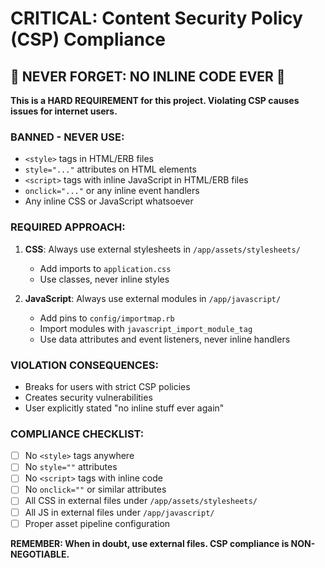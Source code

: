 # CRITICAL: Content Security Policy (CSP) Compliance

## 🚨 NEVER FORGET: NO INLINE CODE EVER 🚨

**This is a HARD REQUIREMENT for this project. Violating CSP causes issues for internet users.**

### BANNED - NEVER USE:
- `<style>` tags in HTML/ERB files
- `style="..."` attributes on HTML elements  
- `<script>` tags with inline JavaScript in HTML/ERB files
- `onclick="..."` or any inline event handlers
- Any inline CSS or JavaScript whatsoever

### REQUIRED APPROACH:
1. **CSS**: Always use external stylesheets in `/app/assets/stylesheets/`
   - Add imports to `application.css` 
   - Use classes, never inline styles

2. **JavaScript**: Always use external modules in `/app/javascript/`
   - Add pins to `config/importmap.rb`
   - Import modules with `javascript_import_module_tag`
   - Use data attributes and event listeners, never inline handlers

### VIOLATION CONSEQUENCES:
- Breaks for users with strict CSP policies
- Creates security vulnerabilities
- User explicitly stated "no inline stuff ever again"

### COMPLIANCE CHECKLIST:
- [ ] No `<style>` tags anywhere
- [ ] No `style=""` attributes
- [ ] No `<script>` tags with inline code
- [ ] No `onclick=""` or similar attributes
- [ ] All CSS in external files under `/app/assets/stylesheets/`
- [ ] All JS in external files under `/app/javascript/`
- [ ] Proper asset pipeline configuration

**REMEMBER: When in doubt, use external files. CSP compliance is NON-NEGOTIABLE.**